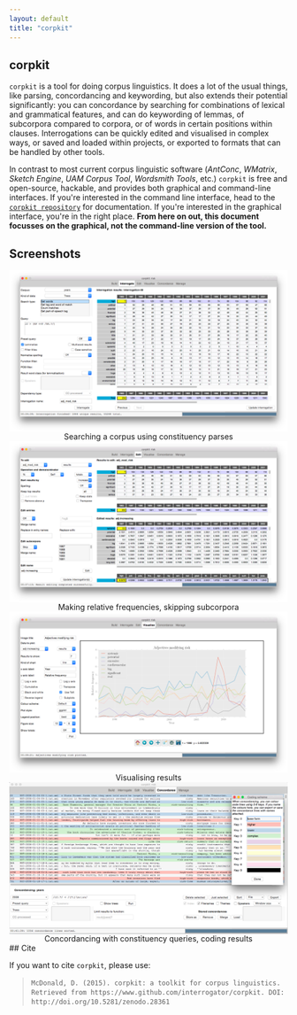 ```yaml
---
layout: default
title: "corpkit"
---
```


## corpkit

`corpkit` is a tool for doing corpus linguistics. It does a lot of the usual things, like parsing, concordancing and keywording, but also extends their potential significantly: you can concordance by searching for combinations of lexical and grammatical features, and can do keywording of lemmas, of subcorpora compared to corpora, or of words in certain positions within clauses. Interrogations can be quickly edited and visualised in complex ways, or saved and loaded within projects, or exported to formats that can be handled by other tools.

In contrast to most current corpus linguistic software (*AntConc*, *WMatrix*, *Sketch Engine*, *UAM Corpus Tool*, *Wordsmith Tools*, etc.) `corpkit` is free and open-source, hackable, and provides both graphical and command-line interfaces. If you're interested in the command line interface, head to the [`corpkit repository`](https://www.github.com/interrogator/corpkit) for documentation. If you're interested in the graphical interface, you're in the right place. **From here on out, this document focusses on the graphical, not the command-line version of the tool.**

## Screenshots

<center>
<img style="float:left" src="https://raw.githubusercontent.com/interrogator/risk/master/images/interro.png" />
<br>Searching a corpus using constituency parses<br>

<img style="float:left" src="https://raw.githubusercontent.com/interrogator/risk/master/images/editing.png" />
<br>Making relative frequencies, skipping subcorpora<br>

<img style="float:left" src="https://raw.githubusercontent.com/interrogator/risk/master/images/plott.png" />
<br>Visualising results<br>

<img style="float:left" src="https://raw.githubusercontent.com/interrogator/risk/master/images/conc2.png" />
<br>Concordancing with constituency queries, coding results<br>
</center>
## Cite

If you want to cite `corpkit`, please use:

> `McDonald, D. (2015). corpkit: a toolkit for corpus linguistics. Retrieved from https://www.github.com/interrogator/corpkit. DOI: http://doi.org/10.5281/zenodo.28361`